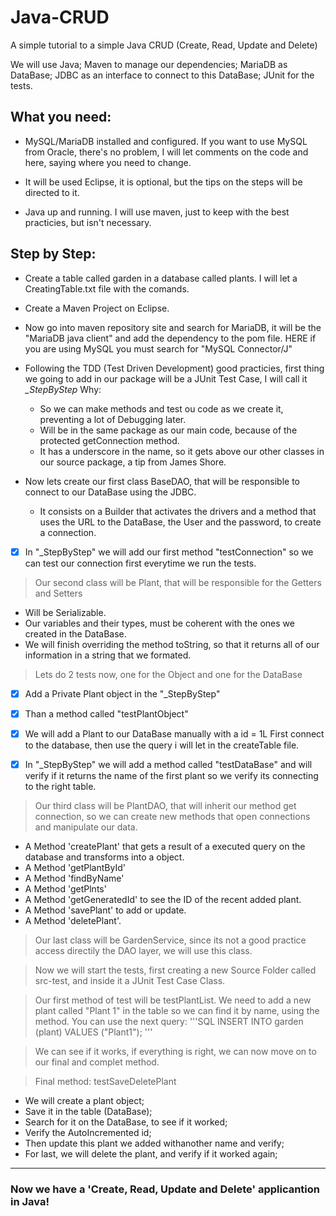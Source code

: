 # Java-CRUD                               
A simple tutorial to a simple Java CRUD (Create, Read, Update and Delete)

We will use Java; Maven to manage our dependencies; MariaDB as DataBase; JDBC as an interface to connect to this DataBase; JUnit for the tests.



## What you need:
	
  * MySQL/MariaDB installed and configured. If you want to use MySQL from Oracle,
  there's no problem, I will let comments on the code and here, saying where you need to change.

  * It will be used Eclipse, it is optional, but the tips on the steps will be directed to it.

  * Java up and running. I will use maven, just to keep with the best practicies, but isn't necessary.


 
## Step by Step:
  * Create a table called garden in a database called plants. I will let a CreatingTable.txt file with the comands.

  * Create a Maven Project on Eclipse.

  * Now go into maven repository site and search for MariaDB, it will be the
  "MariaDB java client" and add the dependency to the pom file.
  HERE if you are using MySQL you must search for "MySQL Connector/J"

  * Following the TDD (Test Driven Development) good practicies, first thing we going to add in our package will be a JUnit Test Case, I will call it *_StepByStep* 
   Why:
    - So we can make methods and test ou code as we create it, preventing a lot of Debugging later.
    - Will be in the same package as our main code, because of the protected  getConnection method.
    - It has a underscore in the name, so it gets above our other classes in our source package, a tip from James Shore.

  * Now lets create our first class BaseDAO, that will be responsible to connect to our DataBase using the JDBC.
    - It consists on a Builder that activates the drivers and a method that uses the URL to the DataBase, the User and the password, to create a connection.

- [x] In "_StepByStep" we will add our first method "testConnection" so we can test our connection first everytime we run the tests.


> Our second class will be Plant, that will be responsible for the Getters and Setters
  - Will be Serializable.
  - Our variables and their types, must be coherent with the ones we created in the DataBase.
  - We will finish overriding the method toString, so that it returns all of our information in a string that we formated.

> Lets do 2 tests now, one for the Object and one for the DataBase
- [x] Add a Private Plant object in the "_StepByStep"
- [x] Than a method called "testPlantObject"


- [x] We will add a Plant to our DataBase manually with a id = 1L
					First connect to the database, then use the query i will let in 
					the createTable file. 
- [x] In "_StepByStep" we will add a method called "testDataBase" 
					and will verify if it returns the name of the first plant
					so we verify its connecting to the right table.


> Our third class will be PlantDAO, that will inherit our method get connection, so we can create new methods that open connections and manipulate our data.
  - A Method 'createPlant' that gets a result of a executed query on the database and transforms into a object.
  - A Method 'getPlantById'
  - A Method 'findByName'
  - A Method 'getPlnts'
  - A Method 'getGeneratedId' to see the ID of the recent added plant.
  - A Method 'savePlant' to add or update.
  - A Method 'deletePlant'.

> Our last class will be GardenService, since its not a good practice access directily the DAO layer,	we will use this class.  

> Now we will start the tests, first creating a new Source Folder called src-test, and inside it a JUnit Test Case Class.

> Our first method of test will be testPlantList. We need to add a new plant called "Plant 1" in the table so we can find	it by name, using the method. 
  You can use the next query: '''SQL
  INSERT INTO garden (plant) VALUES ("Plant1");
  '''

> We can see if it works, if everything is right, we can now move on to our final and complet method.

> Final method: testSaveDeletePlant 
  - We will create a plant object;
  - Save it in the table (DataBase);
  - Search for it on the DataBase, to see if it worked;
  - Verify the AutoIncremented id;
  - Then update this plant we added withanother name and verify;
  - For last, we will delete the plant, and verify if it worked again;


------
### Now we have a 'Create, Read, Update and Delete' applicantion in Java!
 


	
